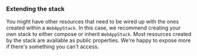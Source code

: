 ### Extending the stack

You might have other resources that need to be wired up with the ones created within a `WebAppStack`. In this case, we recommend creating your own stack to either compose or inherit `WebAppStack`. Most resources created by the stack are available as public properties. We're happy to expose more if there's something you can't access.

